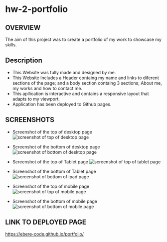 # hw-2-portfolio

## OVERVIEW
The aim of this project was to create a portfolio of my work to showcase my skills.

## Description
* This Website was fully made and designed by me.
* This Website Includes a Header containg my name and links to diferent sections of the page; and a body section containg 3 sections; About me, my works and how to contact me. 
* This apllication is interactive and contains a responsive layout that adapts to my viewport. 
* Application has been deployed to Github pages.


## SCREENSHOTS

* Screenshot of the top of desktop page
 ![screenshot of top of desktop page](./assets/images/read-me/desktop-top.png)

* Screenshot of the bottom of desktop page
![screenshot of bottom of desktop page](./assets/images/read-me/desktop-bottom.png)

* Screenshot of the top of Tablet page
![screenshot of top of tablet page](./assets/images/read-me/tablet-top.jpg)

* Screenshot of the bottom of Tablet page
![screenshot of bottom of ipad page](./assets/images/read-me/tablet-bottom.jpg)

* Screenshot of the top of mobile page
![screenshot of top of mobile page](./assets/images/read-me/mobile-top.jpg)

* Screenshot of the bottom of mobile page
![screenshot of bottom of mobile page](./assets/images/read-me/mobile-bottom.jpg)

## LINK TO DEPLOYED PAGE

 https://ebere-code.github.io/portfolio/
